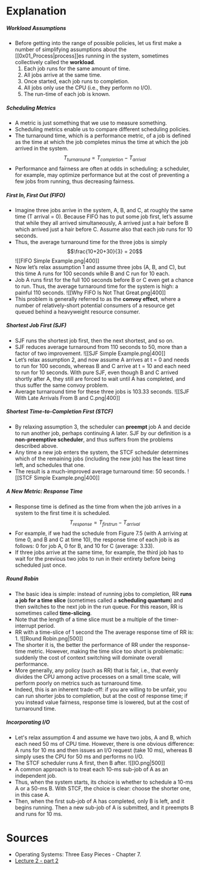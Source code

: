 # Explanation
##### Workload Assumptions
- Before getting into the range of possible policies, let us first make a number of simplifying assumptions about the [[0x01_Process|process]]es running in the system, sometimes collectively called the **workload**.
	1. Each job runs for the same amount of time.
	2. All jobs arrive at the same time.
	3. Once started, each job runs to completion.
	4. All jobs only use the CPU (i.e., they perform no I/O).
	5. The run-time of each job is known.
##### Scheduling Metrics
- A metric is just something that we use to measure something.
- Scheduling metrics enable us to compare different scheduling policies.
- The turnaround time, which is a performance metric, of a job is defined as the time at which the job completes minus the time at which the job arrived in the system. $$T_{turnaround} = T_{completion} − T_{arrival}$$
- Performance and fairness are often at odds in scheduling; a scheduler, for example, may optimize performance but at the cost of preventing a few jobs from running, thus decreasing fairness.
##### First In, First Out (FIFO)
- Imagine three jobs arrive in the system, A, B, and C, at roughly the same time (T arrival = 0). Because FIFO has to put some job first, let’s assume that while they all arrived simultaneously, A arrived just a hair before B which arrived just a hair before C. Assume also that each job runs for 10 seconds.
- Thus, the average turnaround time for the three jobs is simply $$\frac{10+20+30}{3} = 20$$
	 ![[FIFO Simple Example.png|400]]
- Now let’s relax assumption 1 and assume three jobs (A, B, and C), but this time A runs for 100 seconds while B and C run for 10 each.
- Job A runs first for the full 100 seconds before B or C even get a chance to run. Thus, the average turnaround time for the system is high: a painful 110 seconds.
	 ![[Why FIFO Is Not That Great.png|400]]
- This problem is generally referred to as the **convoy effect**, where a number of relatively-short potential consumers of a resource get queued behind a heavyweight resource consumer.
##### Shortest Job First (SJF)
- SJF runs the shortest job first, then the next shortest, and so on.
- SJF reduces average turnaround from 110 seconds to 50, more than a factor of two improvement.
	 ![[SJF Simple Example.png|400]]
- Let’s relax assumption 2, and now assume A arrives at t = 0 and needs to run for 100 seconds, whereas B and C arrive at t = 10 and each need to run for 10 seconds. With pure SJF, even though B and C arrived shortly after A, they still are forced to wait until A has completed, and thus suffer the same convoy problem.
- Average turnaround time for these three jobs is 103.33 seconds.
	 ![[SJF With Late Arrivals From B and C.png|400]]
##### Shortest Time-to-Completion First (STCF)
- By relaxing assumption 3, the scheduler can **preempt** job A and decide to run another job, perhaps continuing A later. SJF by our definition is a **non-preemptive scheduler**, and thus suffers from the problems described above.
- Any time a new job enters the system, the STCF scheduler determines which of the remaining jobs (including the new job) has the least time left, and schedules that one.
- The result is a much-improved average turnaround time: 50 seconds.
	 ![[STCF Simple Example.png|400]]
##### A New Metric: Response Time
- Response time is defined as the time from when the job arrives in a system to the first time it is scheduled. $$T_{response} = T_{firstrun} − T_{arrival}$$
- For example, if we had the schedule from Figure 7.5 (with A arriving at time 0, and B and C at time 10), the response time of each job is as follows: 0 for job A, 0 for B, and 10 for C (average: 3.33).
- If three jobs arrive at the same time, for example, the third job has to wait for the previous two jobs to run in their entirety before being scheduled just once.
##### Round Robin
- The basic idea is simple: instead of running jobs to completion, RR **runs a job for a time slice** (sometimes called a **scheduling quantum**) and then switches to the next job in the run queue. For this reason, RR is sometimes called **time-slicing**.
- Note that the length of a time slice must be a multiple of the timer-interrupt period.
- RR with a time-slice of 1 second the The average response time of RR is: 1.
	 ![[Round Robin.png|500]]
- The shorter it is, the better the performance of RR under the response-time metric. However, making the time slice too short is problematic: suddenly the cost of context switching will dominate overall performance.
- More generally, any policy (such as RR) that is fair, i.e., that evenly divides the CPU among active processes on a small time scale, will perform poorly on metrics such as turnaround time. 
- Indeed, this is an inherent trade-off: if you are willing to be unfair, you can run shorter jobs to completion, but at the cost of response time; if you instead value fairness, response time is lowered, but at the cost of turnaround time.
##### Incorporating I/O
- Let's  relax assumption 4 and assume we have two jobs, A and B, which each need 50 ms of CPU time. However, there is one obvious difference: A runs for 10 ms and then issues an I/O request (take 10 ms), whereas B simply uses the CPU for 50 ms and performs no I/O.
- The STCF scheduler runs A first, then B after. 
	 ![[IO.png|500]]
- A common approach is to treat each 10-ms sub-job of A as an independent job. 
- Thus, when the system starts, its choice is whether to schedule a 10-ms A or a 50-ms B. With STCF, the choice is clear: choose the shorter one, in this case A. 
- Then, when the first sub-job of A has completed, only B is left, and it begins running. Then a new sub-job of A is submitted, and it preempts B and runs for 10 ms.
# Sources
- Operating Systems: Three Easy Pieces - Chapter 7.
- [Lecture 2 - part 2](https://youtu.be/Q09UgVfragU)